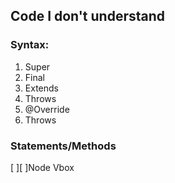 ## Code I don't understand
### Syntax:
1. Super
2. Final
3. Extends
4. Throws
5. @Override
6. Throws
### Statements/Methods
[ ][ ]Node 
Vbox